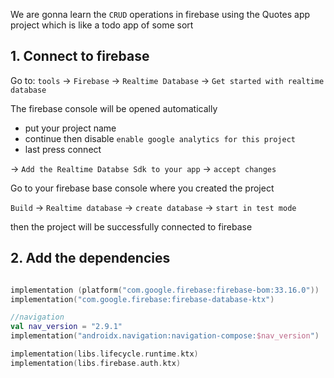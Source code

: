 
We are gonna learn the `CRUD` operations in firebase using the Quotes app project which is like a todo app of some sort


## 1. Connect to firebase


Go to:
`tools` -> `Firebase` -> `Realtime Database` -> `Get started with realtime database` 

The firebase console will be opened automatically 

- put your project name
- continue then disable `enable google analytics for this project` 
- last press connect

-> `Add the Realtime Databse Sdk to your app` -> `accept changes` 


Go to your firebase base console where you created the project

`Build` -> `Realtime database` -> `create database` -> `start in test mode`
 
then the project will be successfully connected to firebase

## 2. Add the dependencies

```kotlin

implementation (platform("com.google.firebase:firebase-bom:33.16.0"))  
implementation("com.google.firebase:firebase-database-ktx")

//navigation
val nav_version = "2.9.1"  
implementation("androidx.navigation:navigation-compose:$nav_version")

implementation(libs.lifecycle.runtime.ktx)  
implementation(libs.firebase.auth.ktx)
```